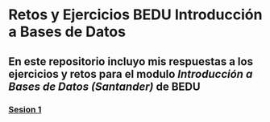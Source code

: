 # Retos y Ejercicios BEDU Introducción a Bases de Datos

## En este repositorio incluyo mis respuestas a los ejercicios y retos para el modulo *Introducción a Bases de Datos (Santander)* de BEDU

### [Sesion 1](./sesion1.md)

